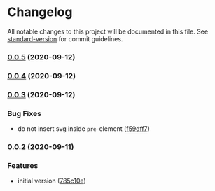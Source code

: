 # Changelog

All notable changes to this project will be documented in this file. See [standard-version](https://github.com/conventional-changelog/standard-version) for commit guidelines.

### [0.0.5](https://github.com/d-koppenhagen/scully-plugin-mermaid/compare/v0.0.4...v0.0.5) (2020-09-12)

### [0.0.4](https://github.com/d-koppenhagen/scully-plugin-mermaid/compare/v0.0.3...v0.0.4) (2020-09-12)

### [0.0.3](https://github.com/d-koppenhagen/scully-plugin-mermaid/compare/v0.0.2...v0.0.3) (2020-09-12)


### Bug Fixes

* do not insert svg inside `pre`-element ([f59dff7](https://github.com/d-koppenhagen/scully-plugin-mermaid/commit/f59dff73ee017856f598fe621061e548263a5e5f))

### 0.0.2 (2020-09-11)


### Features

* initial version ([785c10e](https://github.com/d-koppenhagen/scully-plugin-mermaid/commit/785c10e5b4ed4eb0f22b7106218aa27c64dcdac7))
